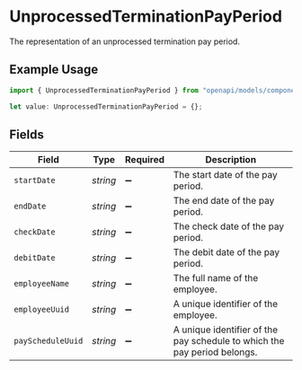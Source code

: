 # UnprocessedTerminationPayPeriod

The representation of an unprocessed termination pay period.

## Example Usage

```typescript
import { UnprocessedTerminationPayPeriod } from "openapi/models/components";

let value: UnprocessedTerminationPayPeriod = {};
```

## Fields

| Field                                                                    | Type                                                                     | Required                                                                 | Description                                                              |
| ------------------------------------------------------------------------ | ------------------------------------------------------------------------ | ------------------------------------------------------------------------ | ------------------------------------------------------------------------ |
| `startDate`                                                              | *string*                                                                 | :heavy_minus_sign:                                                       | The start date of the pay period.                                        |
| `endDate`                                                                | *string*                                                                 | :heavy_minus_sign:                                                       | The end date of the pay period.                                          |
| `checkDate`                                                              | *string*                                                                 | :heavy_minus_sign:                                                       | The check date of the pay period.                                        |
| `debitDate`                                                              | *string*                                                                 | :heavy_minus_sign:                                                       | The debit date of the pay period.                                        |
| `employeeName`                                                           | *string*                                                                 | :heavy_minus_sign:                                                       | The full name of the employee.                                           |
| `employeeUuid`                                                           | *string*                                                                 | :heavy_minus_sign:                                                       | A unique identifier of the employee.                                     |
| `payScheduleUuid`                                                        | *string*                                                                 | :heavy_minus_sign:                                                       | A unique identifier of the pay schedule to which the pay period belongs. |